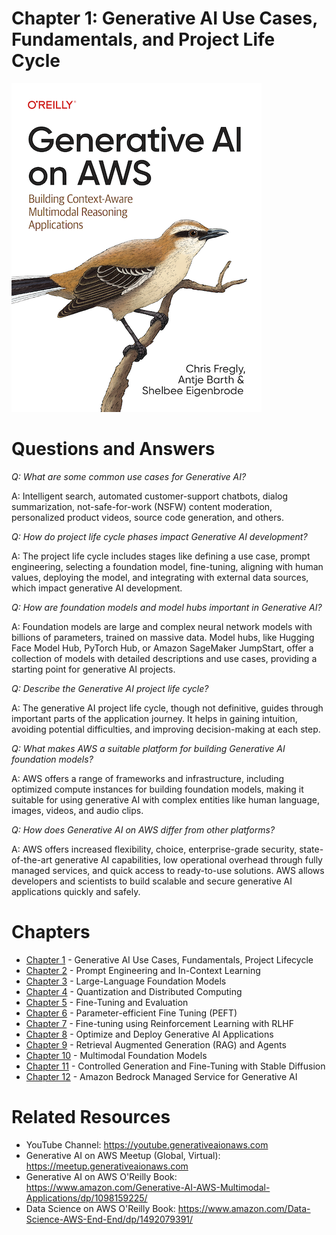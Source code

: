 # Chapter 1: Generative AI Use Cases, Fundamentals, and Project Life Cycle
[![](../img/gaia_book_cover_sm.png)](https://www.amazon.com/Generative-AI-AWS-Multimodal-Applications/dp/1098159225/)

# Questions and Answers

_Q: What are some common use cases for Generative AI?_

A: Intelligent search, automated customer-support chatbots, dialog summarization, not-safe-for-work (NSFW) content moderation, personalized product videos, source code generation, and others.

_Q: How do project life cycle phases impact Generative AI development?_

A: The project life cycle includes stages like defining a use case, prompt engineering, selecting a foundation model, fine-tuning, aligning with human values, deploying the model, and integrating with external data sources, which impact generative AI development. 

_Q: How are foundation models and model hubs important in Generative AI?_

A: Foundation models are large and complex neural network models with billions of parameters, trained on massive data. Model hubs, like Hugging Face Model Hub, PyTorch Hub, or Amazon SageMaker JumpStart, offer a collection of models with detailed descriptions and use cases, providing a starting point for generative AI projects.

_Q: Describe the Generative AI project life cycle?_

A: The generative AI project life cycle, though not definitive, guides through important parts of the application journey. It helps in gaining intuition, avoiding potential difficulties, and improving decision-making at each step.

_Q: What makes AWS a suitable platform for building Generative AI foundation models?_

A: AWS offers a range of frameworks and infrastructure, including optimized compute instances for building foundation models, making it suitable for using generative AI with complex entities like human language, images, videos, and audio clips. 

_Q: How does Generative AI on AWS differ from other platforms?_

A: AWS offers increased flexibility, choice, enterprise-grade security, state-of-the-art generative AI capabilities, low operational overhead through fully managed services, and quick access to ready-to-use solutions. AWS allows developers and scientists to build scalable and secure generative AI applications quickly and safely. 

# Chapters
* [Chapter 1](/01_intro) - Generative AI Use Cases, Fundamentals, Project Lifecycle
* [Chapter 2](/02_prompt) - Prompt Engineering and In-Context Learning
* [Chapter 3](/03_foundation) - Large-Language Foundation Models
* [Chapter 4](/04_optimize) - Quantization and Distributed Computing
* [Chapter 5](/05_finetune) - Fine-Tuning and Evaluation
* [Chapter 6](/06_peft) - Parameter-efficient Fine Tuning (PEFT)
* [Chapter 7](/07_rlhf) - Fine-tuning using Reinforcement Learning with RLHF
* [Chapter 8](/08_deploy) - Optimize and Deploy Generative AI Applications
* [Chapter 9](/09_rag) - Retrieval Augmented Generation (RAG) and Agents
* [Chapter 10](/10_multimodal) - Multimodal Foundation Models
* [Chapter 11](/11_stablediffusion) - Controlled Generation and Fine-Tuning with Stable Diffusion
* [Chapter 12](/12_bedrock) - Amazon Bedrock Managed Service for Generative AI

# Related Resources
* YouTube Channel: https://youtube.generativeaionaws.com
* Generative AI on AWS Meetup (Global, Virtual): https://meetup.generativeaionaws.com
* Generative AI on AWS O'Reilly Book: https://www.amazon.com/Generative-AI-AWS-Multimodal-Applications/dp/1098159225/
* Data Science on AWS O'Reilly Book: https://www.amazon.com/Data-Science-AWS-End-End/dp/1492079391/

